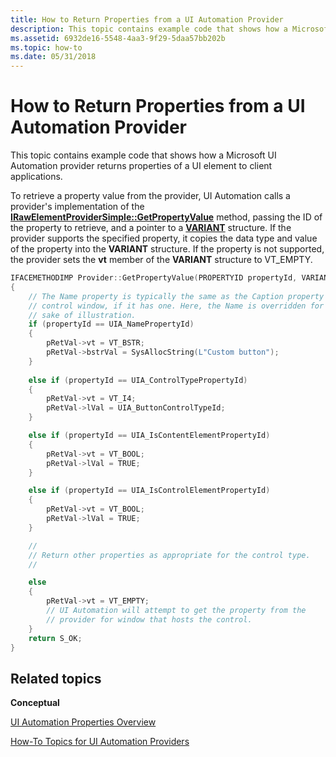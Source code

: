 ```yaml
---
title: How to Return Properties from a UI Automation Provider
description: This topic contains example code that shows how a Microsoft UI Automation provider returns properties of a UI element to client applications.
ms.assetid: 6932de16-5548-4aa3-9f29-5daa57bb202b
ms.topic: how-to
ms.date: 05/31/2018
---
```


# How to Return Properties from a UI Automation Provider

This topic contains example code that shows how a Microsoft UI Automation provider returns properties of a UI element to client applications.

To retrieve a property value from the provider, UI Automation calls a provider's implementation of the [**IRawElementProviderSimple::GetPropertyValue**](/windows/desktop/api/UIAutomationCore/nf-uiautomationcore-irawelementprovidersimple-getpropertyvalue) method, passing the ID of the property to retrieve, and a pointer to a [**VARIANT**](/windows/win32/api/oaidl/ns-oaidl-variant) structure. If the provider supports the specified property, it copies the data type and value of the property into the **VARIANT** structure. If the property is not supported, the provider sets the **vt** member of the **VARIANT** structure to VT\_EMPTY.


```C++
IFACEMETHODIMP Provider::GetPropertyValue(PROPERTYID propertyId, VARIANT* pRetVal)
{
    // The Name property is typically the same as the Caption property of the 
    // control window, if it has one. Here, the Name is overridden for the 
    // sake of illustration. 
    if (propertyId == UIA_NamePropertyId) 
    {
        pRetVal->vt = VT_BSTR;
        pRetVal->bstrVal = SysAllocString(L"Custom button");
    }
    
    else if (propertyId == UIA_ControlTypePropertyId) 
    {
        pRetVal->vt = VT_I4;
        pRetVal->lVal = UIA_ButtonControlTypeId; 
    }

    else if (propertyId == UIA_IsContentElementPropertyId) 
    {
        pRetVal->vt = VT_BOOL;
        pRetVal->lVal = TRUE; 
    }

    else if (propertyId == UIA_IsControlElementPropertyId) 
    {
        pRetVal->vt = VT_BOOL;
        pRetVal->lVal = TRUE; 
    }

    //
    // Return other properties as appropriate for the control type. 
    //

    else
    {
        pRetVal->vt = VT_EMPTY;
        // UI Automation will attempt to get the property from the  
        // provider for window that hosts the control.
    }
    return S_OK;
}
```



## Related topics

<dl> <dt>

**Conceptual**
</dt> <dt>

[UI Automation Properties Overview](uiauto-propertiesoverview.md)
</dt> <dt>

[How-To Topics for UI Automation Providers](uiauto-howto-topics-for-uiautomation-providers.md)
</dt> </dl>

 

 
